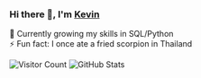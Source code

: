 ### <h3>Hi there 👋, I'm <a href="https://kapoolay.github.io/" target="_blank">Kevin</a></h3>

  🌱 Currently growing my skills in SQL/Python<br>
  ⚡ Fun fact: I once ate a fried scorpion in Thailand
  </h5>

  ![Visitor Count](https://visitor-badge.laobi.icu/badge?page_id=kapoolay.kapoolay)
  ![GitHub Stats](https://github-readme-stats.vercel.app/api?username=kapoolay)

<!--
**kapoolay/kapoolay** is a ✨ _special_ ✨ repository because its `README.md` (this file) appears on your GitHub profile.

Here are some ideas to get you started:

- 🔭 I’m currently working on ...
- 🌱 I’m currently learning ...
- 👯 I’m looking to collaborate on ...
- 🤔 I’m looking for help with ...
- 💬 Ask me about ...
- 📫 How to reach me: ...
- 😄 Pronouns: ...
- ⚡ Fun fact: ...
testing with GitHub email

-->

